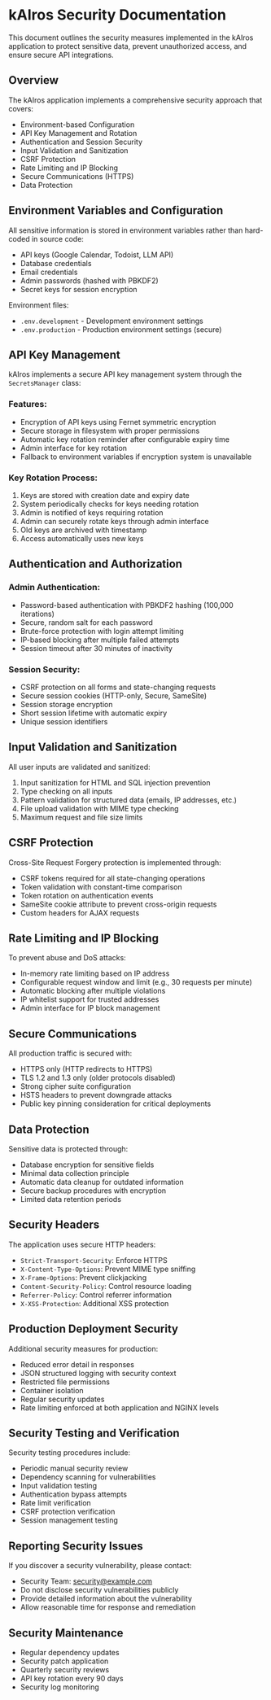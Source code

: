 # kAIros Security Documentation

This document outlines the security measures implemented in the kAIros application to protect sensitive data, prevent unauthorized access, and ensure secure API integrations.

## Overview

The kAIros application implements a comprehensive security approach that covers:

- Environment-based Configuration
- API Key Management and Rotation
- Authentication and Session Security
- Input Validation and Sanitization
- CSRF Protection
- Rate Limiting and IP Blocking
- Secure Communications (HTTPS)
- Data Protection

## Environment Variables and Configuration

All sensitive information is stored in environment variables rather than hard-coded in source code:

- API keys (Google Calendar, Todoist, LLM API)
- Database credentials
- Email credentials
- Admin passwords (hashed with PBKDF2)
- Secret keys for session encryption

Environment files:
- `.env.development` - Development environment settings
- `.env.production` - Production environment settings (secure)

## API Key Management

kAIros implements a secure API key management system through the `SecretsManager` class:

### Features:
- Encryption of API keys using Fernet symmetric encryption
- Secure storage in filesystem with proper permissions
- Automatic key rotation reminder after configurable expiry time
- Admin interface for key rotation
- Fallback to environment variables if encryption system is unavailable

### Key Rotation Process:

1. Keys are stored with creation date and expiry date
2. System periodically checks for keys needing rotation
3. Admin is notified of keys requiring rotation
4. Admin can securely rotate keys through admin interface
5. Old keys are archived with timestamp
6. Access automatically uses new keys

## Authentication and Authorization

### Admin Authentication:
- Password-based authentication with PBKDF2 hashing (100,000 iterations)
- Secure, random salt for each password
- Brute-force protection with login attempt limiting
- IP-based blocking after multiple failed attempts
- Session timeout after 30 minutes of inactivity

### Session Security:
- CSRF protection on all forms and state-changing requests
- Secure session cookies (HTTP-only, Secure, SameSite)
- Session storage encryption
- Short session lifetime with automatic expiry
- Unique session identifiers

## Input Validation and Sanitization

All user inputs are validated and sanitized:

1. Input sanitization for HTML and SQL injection prevention
2. Type checking on all inputs
3. Pattern validation for structured data (emails, IP addresses, etc.)
4. File upload validation with MIME type checking
5. Maximum request and file size limits

## CSRF Protection

Cross-Site Request Forgery protection is implemented through:

- CSRF tokens required for all state-changing operations
- Token validation with constant-time comparison
- Token rotation on authentication events
- SameSite cookie attribute to prevent cross-origin requests
- Custom headers for AJAX requests

## Rate Limiting and IP Blocking

To prevent abuse and DoS attacks:

- In-memory rate limiting based on IP address
- Configurable request window and limit (e.g., 30 requests per minute)
- Automatic blocking after multiple violations
- IP whitelist support for trusted addresses
- Admin interface for IP block management

## Secure Communications

All production traffic is secured with:

- HTTPS only (HTTP redirects to HTTPS)
- TLS 1.2 and 1.3 only (older protocols disabled)
- Strong cipher suite configuration
- HSTS headers to prevent downgrade attacks
- Public key pinning consideration for critical deployments

## Data Protection

Sensitive data is protected through:

- Database encryption for sensitive fields
- Minimal data collection principle
- Automatic data cleanup for outdated information
- Secure backup procedures with encryption
- Limited data retention periods

## Security Headers

The application uses secure HTTP headers:

- `Strict-Transport-Security`: Enforce HTTPS
- `X-Content-Type-Options`: Prevent MIME type sniffing
- `X-Frame-Options`: Prevent clickjacking
- `Content-Security-Policy`: Control resource loading
- `Referrer-Policy`: Control referrer information
- `X-XSS-Protection`: Additional XSS protection

## Production Deployment Security

Additional security measures for production:

- Reduced error detail in responses
- JSON structured logging with security context
- Restricted file permissions
- Container isolation
- Regular security updates
- Rate limiting enforced at both application and NGINX levels

## Security Testing and Verification

Security testing procedures include:

- Periodic manual security review
- Dependency scanning for vulnerabilities
- Input validation testing
- Authentication bypass attempts
- Rate limit verification
- CSRF protection verification
- Session management testing

## Reporting Security Issues

If you discover a security vulnerability, please contact:

- Security Team: security@example.com
- Do not disclose security vulnerabilities publicly
- Provide detailed information about the vulnerability
- Allow reasonable time for response and remediation

## Security Maintenance

- Regular dependency updates
- Security patch application
- Quarterly security reviews
- API key rotation every 90 days
- Security log monitoring